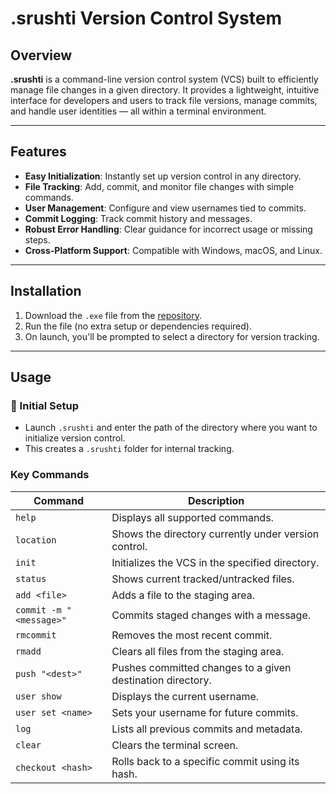 # .srushti Version Control System

## Overview
**.srushti** is a command-line version control system (VCS) built to efficiently manage file changes in a given directory. It provides a lightweight, intuitive interface for developers and users to track file versions, manage commits, and handle user identities — all within a terminal environment.

---

## Features
- **Easy Initialization**: Instantly set up version control in any directory.
- **File Tracking**: Add, commit, and monitor file changes with simple commands.
- **User Management**: Configure and view usernames tied to commits.
- **Commit Logging**: Track commit history and messages.
- **Robust Error Handling**: Clear guidance for incorrect usage or missing steps.
- **Cross-Platform Support**: Compatible with Windows, macOS, and Linux.

---

## Installation
1. Download the `.exe` file from the [repository](#).
2. Run the file (no extra setup or dependencies required).
3. On launch, you'll be prompted to select a directory for version tracking.

---

## Usage

### 🔧 Initial Setup
- Launch `.srushti` and enter the path of the directory where you want to initialize version control.
- This creates a `.srushti` folder for internal tracking.

### Key Commands

| Command | Description |
|--------|-------------|
| `help` | Displays all supported commands. |
| `location` | Shows the directory currently under version control. |
| `init` | Initializes the VCS in the specified directory. |
| `status` | Shows current tracked/untracked files. |
| `add <file>` | Adds a file to the staging area. |
| `commit -m "<message>"` | Commits staged changes with a message. |
| `rmcommit` | Removes the most recent commit. |
| `rmadd` | Clears all files from the staging area. |
| `push "<dest>"` | Pushes committed changes to a given destination directory. |
| `user show` | Displays the current username. |
| `user set <name>` | Sets your username for future commits. |
| `log` | Lists all previous commits and metadata. |
| `clear` | Clears the terminal screen. |
| `checkout <hash>` | Rolls back to a specific commit using its hash. |
